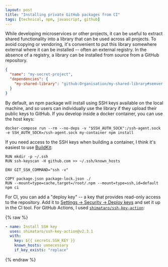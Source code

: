 ```yaml
---
layout: post
title: "Installing private GitHub packages from CI"
tags: [technical, npm, javascript, github]
---
```


While developing microservices or other projects, it can be useful to extract shared functionality into a library that can be used across all projects. To avoid copying or vendoring, it's convenient to put this library somewhere external where it can be installed -- often an external registry. In the absence of a registry, a library can be installed from source from a GitHub repository.

```json
{
  "name": "my-secret-project",
  "dependencies": {
    "my-shared-library": "github:Organisation/my-shared-library#semver:^1.0.0",
  }
}
```

By default, an npm package will install using SSH keys available on the local machine, and so users can individually use the library if they upload their public keys to GitHub. If you develop inside a docker container, you can use the host keys:

```
docker-compose run --rm --no-deps -v "$SSH_AUTH_SOCK":/ssh-agent.sock -e SSH_AUTH_SOCK=/ssh-agent.sock my-container npm install
```

If you need access to the SSH keys when building a container, I think it's easiest to use [BuildKit](https://docs.docker.com/develop/develop-images/build_enhancements/):

```docker
RUN mkdir -p ~/.ssh
RUN ssh-keyscan -H github.com >> ~/.ssh/known_hosts

ENV GIT_SSH_COMMAND="ssh -v"

COPY package.json package-lock.json ./
RUN --mount=type=cache,target=/root/.npm --mount=type=ssh,id=default npm ci
```

For CI, you can add a "deploy key" -- a key that provides read-only access to the repository. Add it to [Settings -> Security -> Deploy keys](https://github.com/Organisation/my-shared-library/settings/keys) and set it up in the CI tool. For GitHub Actions, I used [`shimataro/ssh-key-action`](https://github.com/shimataro/ssh-key-action):

{% raw %}
```yml
- name: Install SSH key
  uses: shimataro/ssh-key-action@v2.3.1
  with:
    key: ${{ secrets.SSH_KEY }}
    known_hosts: unnecessary
    if_key_exists: "replace"
```
{% endraw %}
